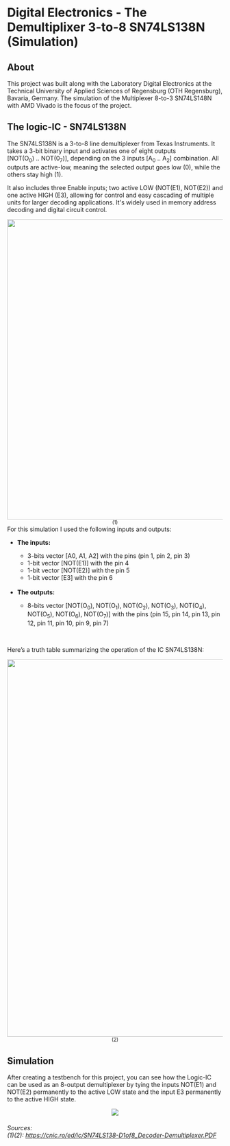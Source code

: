 # Digital Electronics - The Demultiplixer 3-to-8 SN74LS138N (Simulation)
## About
<p>This project was built along with the Laboratory Digital Electronics at the Technical University of Applied Sciences of Regensburg (OTH Regensburg), Bavaria, Germany. The simulation of the Multiplexer 8-to-3 SN74LS148N with AMD Vivado is the focus of the project.</p>

## The logic-IC - SN74LS138N
<p>The SN74LS138N is a 3-to-8 line demultiplexer from Texas Instruments. It takes a 3-bit binary input and activates one of eight outputs <br>[NOT(O<sub>0</sub>) .. NOT(0<sub>7</sub>)], depending on the 3 inputs [A<sub>0</sub> .. A<sub>2</sub>] combination. All outputs are active-low, meaning the selected output goes low (0), while the others stay high (1).</p>
<p>It also includes three Enable inputs; two active LOW (NOT(E1), NOT(E2)) and one active HIGH (E3), allowing for control and easy cascading of multiple units for larger decoding applications. It's widely used in memory address decoding and digital circuit control.</p>
<div align="center">
  <img src="https://github.com/user-attachments/assets/d8d092c7-4c5b-410f-8eda-1f9f9d89733b" width = "700"><sub>(1)</sub>
</div>

<article>
  For this simulation I used the following inputs and outputs:
  <ul>
  <li><b>The inputs:</b></li>
    <ul>
      <li>3-bits vector [A0, A1, A2] with the pins (pin 1, pin 2, pin 3)
      <li>1-bit vector [NOT(E1)] with the pin 4
      <li>1-bit vector [NOT(E2)] with the pin 5
      <li>1-bit vector [E3] with the pin 6
    </ul>
  <br>
  <li><b>The outputs:</b></li>
    <ul>
      <li>8-bits vector [NOT(O<sub>0</sub>), NOT(O<sub>1</sub>), NOT(O<sub>2</sub>), NOT(O<sub>3</sub>), NOT(O<sub>4</sub>), NOT(O<sub>5</sub>), NOT(O<sub>6</sub>), NOT(O<sub>7</sub>)] with the pins (pin 15, pin 14, pin 13, pin 12, pin 11, pin 10, pin 9, pin 7)
    </ul>
  </ul>
</article>

<br>
<p>Here’s a truth table summarizing the operation of the IC SN74LS138N:</p>
<div align="center">
  <img src="https://github.com/user-attachments/assets/8822090e-b719-4112-b1a1-723c9a459470" width = "880"><sub>(2)</sub>
</div>

## Simulation
<p>After creating a testbench for this project, you can see how the Logic-IC can be used as an 8-output demultiplexer by
tying the inputs NOT(E1) and NOT(E2) permanently to the active LOW state and the input E3 permanently to the active HIGH state.</p>
<article>
  
</article>
<div align="center">
  <img src="https://github.com/user-attachments/assets/e3d949fc-cd8a-4f1d-9338-9c914373a0ea"/>
</div>

###### <p>Sources:<br>(1)(2): https://cnic.ro/ed/ic/SN74LS138-D1of8_Decoder-Demultiplexer.PDF</p>
